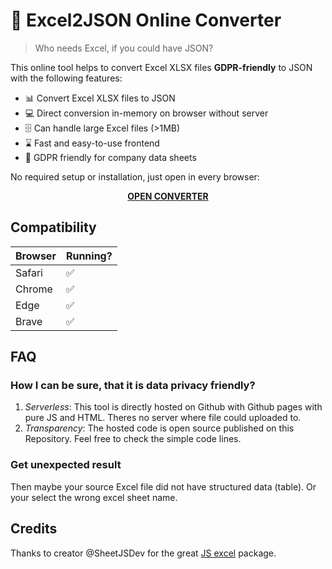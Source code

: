 # 🔄 Excel2JSON Online Converter

> Who needs Excel, if you could have JSON?

This online tool helps to convert Excel XLSX files **GDPR-friendly** to JSON with the following features:

* 📊 Convert Excel XLSX files to JSON
* 💻 Direct conversion in-memory on browser without server
* 🗄️ Can handle large Excel files (>1MB)
* ⌛️ Fast and easy-to-use frontend
* 🔐 GDPR friendly for company data sheets

No required setup or installation, just open in every browser:

<center>

[**OPEN CONVERTER**](#)

</center>

## Compatibility

| Browser | Running? |
| ------- | -------- |
| Safari | ✅ |
| Chrome | ✅ |
| Edge | ✅ |
| Brave | ✅ |

## FAQ

### How I can be sure, that it is data privacy friendly?

1. *Serverless*: This tool is directly hosted on Github with Github pages with pure JS and HTML. Theres no server where file could uploaded to.
2. *Transparency*: The hosted code is open source published on this Repository. Feel free to check the simple code lines.

### Get unexpected result

Then maybe your source Excel file did not have structured data (table). Or your select the wrong excel sheet name.

## Credits

Thanks to creator @SheetJSDev for the great [JS excel](https://github.com/SheetJS/sheetjs) package.
